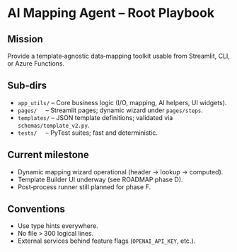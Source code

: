 # AI Mapping Agent – Root Playbook

## Mission
Provide a template‑agnostic data‑mapping toolkit usable from Streamlit, CLI, or Azure Functions.

## Sub‑dirs
* `app_utils/` – Core business logic (I/O, mapping, AI helpers, UI widgets).
* `pages/`     – Streamlit pages; dynamic wizard under `pages/steps`.
* `templates/` – JSON template definitions; validated via `schemas/template_v2.py`.
* `tests/`     – PyTest suites; fast and deterministic.

## Current milestone
* Dynamic mapping wizard operational (header → lookup → computed).
* Template Builder UI underway (see ROADMAP phase D).
* Post‑process runner still planned for phase F.

## Conventions
* Use type hints everywhere.
* No file > 300 logical lines.
* External services behind feature flags (`OPENAI_API_KEY`, etc.).
